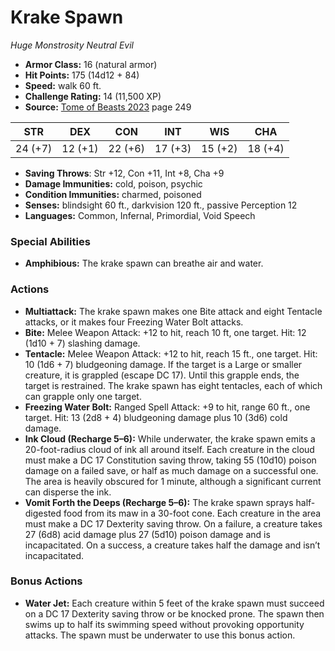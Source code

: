 # Krake Spawn

*Huge* *Monstrosity* *Neutral Evil*

- **Armor Class:** 16 (natural armor)
- **Hit Points:** 175 (14d12 + 84)
- **Speed:** walk 60 ft.
- **Challenge Rating:** 14 (11,500 XP)
- **Source:** [Tome of Beasts 2023](https://koboldpress.com/kpstore/product/tome-of-beasts-1-2023-edition/) page 249

| STR | DEX | CON | INT | WIS | CHA |
| --- | --- | --- | --- | --- | --- |
| 24 (+7) | 12 (+1) | 22 (+6) | 17 (+3) | 15 (+2) | 18 (+4) |

- **Saving Throws**: Str +12, Con +11, Int +8, Cha +9
- **Damage Immunities:** cold, poison, psychic
- **Condition Immunities:** charmed, poisoned
- **Senses:** blindsight 60 ft., darkvision 120 ft., passive Perception 12
- **Languages:** Common, Infernal, Primordial, Void Speech

### Special Abilities

- **Amphibious:** The krake spawn can breathe air and water.

### Actions

- **Multiattack:** The krake spawn makes one Bite attack and eight Tentacle attacks, or it makes four Freezing Water Bolt attacks.
- **Bite:** Melee Weapon Attack: +12 to hit, reach 10 ft, one target. Hit: 12 (1d10 + 7) slashing damage.
- **Tentacle:** Melee Weapon Attack: +12 to hit, reach 15 ft., one target. Hit: 10 (1d6 + 7) bludgeoning damage. If the target is a Large or smaller creature, it is grappled (escape DC 17). Until this grapple ends, the target is restrained. The krake spawn has eight tentacles, each of which can grapple only one target.
- **Freezing Water Bolt:** Ranged Spell Attack: +9 to hit, range 60 ft., one target. Hit: 13 (2d8 + 4) bludgeoning damage plus 10 (3d6) cold damage.
- **Ink Cloud (Recharge 5–6):** While underwater, the krake spawn emits a 20-foot-radius cloud of ink all around itself. Each creature in the cloud must make a DC 17 Constitution saving throw, taking 55 (10d10) poison damage on a failed save, or half as much damage on a successful one. The area is heavily obscured for 1 minute, although a significant current can disperse the ink.
- **Vomit Forth the Deeps (Recharge 5–6):** The krake spawn sprays half-digested food from its maw in a 30-foot cone. Each creature in the area must make a DC 17 Dexterity saving throw. On a failure, a creature takes 27 (6d8) acid damage plus 27 (5d10) poison damage and is incapacitated. On a success, a creature takes half the damage and isn’t incapacitated.

### Bonus Actions

- **Water Jet:** Each creature within 5 feet of the krake spawn must succeed on a DC 17 Dexterity saving throw or be knocked prone. The spawn then swims up to half its swimming speed without provoking opportunity attacks. The spawn must be underwater to use this bonus action.
